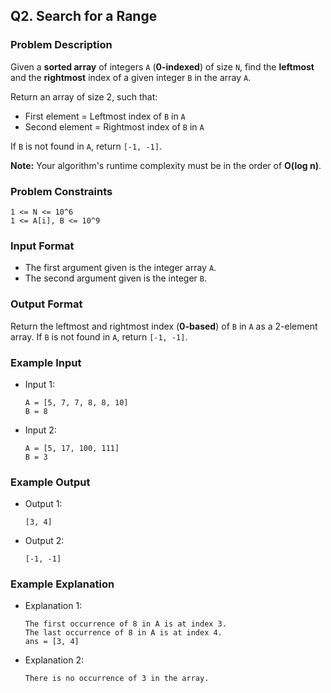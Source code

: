 ## Q2. Search for a Range

### Problem Description
Given a **sorted array** of integers `A` (**0-indexed**) of size `N`, find the **leftmost** and the **rightmost** index of a given integer `B` in the array `A`.

Return an array of size 2, such that:
- First element = Leftmost index of `B` in `A`
- Second element = Rightmost index of `B` in `A`

If `B` is not found in `A`, return `[-1, -1]`.

**Note:** Your algorithm's runtime complexity must be in the order of **O(log n)**.

### Problem Constraints
```
1 <= N <= 10^6
1 <= A[i], B <= 10^9
```

### Input Format
- The first argument given is the integer array `A`.
- The second argument given is the integer `B`.

### Output Format
Return the leftmost and rightmost index (**0-based**) of `B` in `A` as a 2-element array. If `B` is not found in `A`, return `[-1, -1]`.

### Example Input
- Input 1:
  ```
  A = [5, 7, 7, 8, 8, 10]
  B = 8
  ```
- Input 2:
  ```
  A = [5, 17, 100, 111]
  B = 3
  ```

### Example Output
- Output 1:
  ```
  [3, 4]
  ```
- Output 2:
  ```
  [-1, -1]
  ```

### Example Explanation
- Explanation 1:
  ```
  The first occurrence of 8 in A is at index 3.
  The last occurrence of 8 in A is at index 4.
  ans = [3, 4]
  ```
- Explanation 2:
  ```
  There is no occurrence of 3 in the array.
  ```
